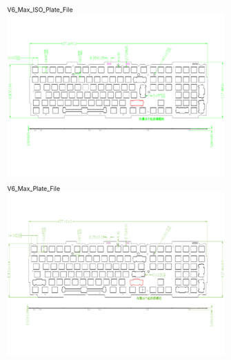 <br/>V6_Max_ISO_Plate_File<br/>![image](./V6_Max_ISO_Plate_File.png)<br/>
<br/>V6_Max_Plate_File<br/>![image](./V6_Max_Plate_File.png)<br/>
